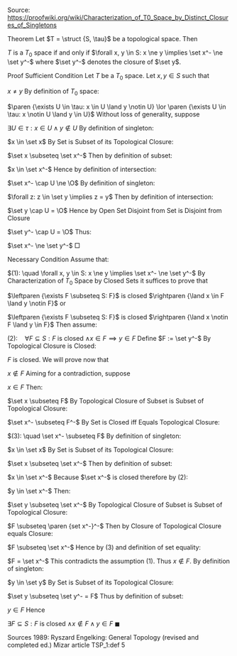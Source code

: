 # 

Source: https://proofwiki.org/wiki/Characterization_of_T0_Space_by_Distinct_Closures_of_Singletons



Theorem
Let $T = \struct {S, \tau}$ be a topological space.
Then

$T$ is a $T_0$ space if and only if
$\forall x, y \in S: x \ne y \implies \set x^- \ne \set y^-$
where $\set y^-$ denotes the closure of $\set y$.


Proof
Sufficient Condition
Let $T$ be a $T_0$ space.
Let $x, y \in S$ such that

$x \ne y$
By definition of $T_0$ space:

$\paren {\exists U \in \tau: x \in U \land y \notin U} \lor \paren {\exists U \in \tau: x \notin U \land y \in U}$
Without loss of generality, suppose

$\exists U \in \tau: x \in U \land y \notin U$
By definition of singleton:

$x \in \set x$
By Set is Subset of its Topological Closure:

$\set x \subseteq \set x^-$
Then by definition of subset:

$x \in \set x^-$
Hence by definition of intersection:

$\set x^- \cap U \ne \O$
By definition of singleton:

$\forall z: z \in \set y \implies z = y$
Then by definition of intersection:

$\set y \cap U = \O$
Hence by Open Set Disjoint from Set is Disjoint from Closure

$\set y^- \cap U = \O$
Thus:

$\set x^- \ne \set y^-$
$\Box$


Necessary Condition
Assume that:

$(1): \quad \forall x, y \in S: x \ne y \implies \set x^- \ne \set y^-$
By Characterization of $T_0$ Space by Closed Sets it suffices to prove that

$\leftparen {\exists F \subseteq S: F}$ is closed $\rightparen {\land x \in F \land y \notin F}$
or

$\leftparen {\exists F \subseteq S: F}$ is closed $\rightparen {\land x \notin F \land y \in F}$
Then assume:

$(2): \quad \forall F \subseteq S: F$ is closed $\land x \in F \implies y \in F$
Define $F := \set y^-$
By Topological Closure is Closed:

$F$ is closed.
We will prove now that

$x \notin F$
Aiming for a contradiction, suppose

$x \in F$
Then:

$\set x \subseteq F$
By Topological Closure of Subset is Subset of Topological Closure:

$\set x^- \subseteq F^-$
By Set is Closed iff Equals Topological Closure:

$(3): \quad \set x^- \subseteq F$
By definition of singleton:

$x \in \set x$
By Set is Subset of its Topological Closure:

$\set x \subseteq \set x^-$
Then by definition of subset:

$x \in \set x^-$
Because $\set x^-$ is closed therefore by $(2)$:

$y \in \set x^-$
Then:

$\set y \subseteq \set x^-$
By Topological Closure of Subset is Subset of Topological Closure:

$F \subseteq \paren {set x^-}^-$
Then by Closure of Topological Closure equals Closure:

$F \subseteq \set x^-$
Hence by $(3)$ and definition of set equality:

$F = \set x^-$
This contradicts the assumption $(1)$.
Thus $x \notin F$.
By definition of singleton:

$y \in \set y$
By Set is Subset of its Topological Closure:

$\set y \subseteq \set y^- = F$
Thus by definition of subset:

$y \in F$
Hence

$\exists F \subseteq S: F$ is closed $\land x \notin F \land y \in F$
$\blacksquare$


Sources
1989: Ryszard Engelking: General Topology (revised and completed ed.)
Mizar article TSP_1:def 5




